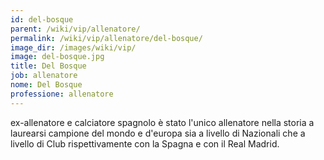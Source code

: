 ```yaml
---
id: del-bosque
parent: /wiki/vip/allenatore/
permalink: /wiki/vip/allenatore/del-bosque/
image_dir: /images/wiki/vip/
image: del-bosque.jpg
title: Del Bosque
job: allenatore
nome: Del Bosque
professione: allenatore
---
```

ex-allenatore e calciatore spagnolo è stato l'unico allenatore nella storia a laurearsi campione del mondo e d'europa sia a livello di Nazionali che a livello di Club rispettivamente con la Spagna e con il Real Madrid.